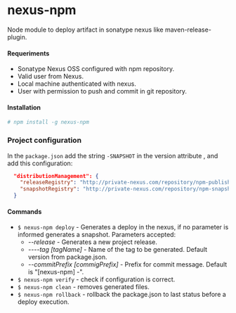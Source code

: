 # nexus-npm

Node module to deploy artifact in sonatype nexus like maven-release-plugin.

#### Requeriments

* Sonatype Nexus OSS configured with npm repository.
* Valid user from Nexus.
* Local machine authenticated with nexus.
* User with permission to push and commit in git repository.

#### Installation

```bash
# npm install -g nexus-npm
```

### Project configuration

In the `package.json` add the string `-SNAPSHOT` in the version attribute , and add this configuration:

```json
  "distributionManagement": {
    "releaseRegistry": "http://private-nexus.com/repository/npm-publish/",
    "snapshotRegistry": "http://private-nexus.com/repository/npm-snapshot/"
  }
```

#### Commands

* `$ nexus-npm deploy` - Generates a deploy in the nexus, if no parameter is informed generates a snapshot.
    Parameters accepted: 
    * *--release* - Generates a new project release.
    * *----tag [tagName]* - Name of the tag to be generated. Default version from package.json.
    * *--commitPrefix [commigPrefix]* - Prefix for commit message. Default is "[nexus-npm] -".
* `$ nexus-npm verify` - check if configuration is correct.
* `$ nexus-npm clean` - removes generated files. 
* `$ nexus-npm rollback` - rollback the package.json to last status before a deploy execution.
